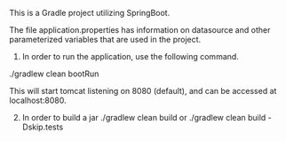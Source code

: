 This is a Gradle project utilizing SpringBoot. 

The file application.properties has information on datasource and other parameterized variables that are used in the project.

1. In order to run the application, use the following command.

./gradlew clean bootRun

This will start tomcat listening on 8080 (default), and can be accessed at localhost:8080.


2. In order to build a jar
./gradlew clean build or ./gradlew clean build -Dskip.tests


